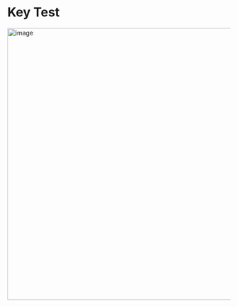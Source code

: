 # Key Test

<img width="1100" height="615" alt="image" src="https://github.com/user-attachments/assets/ef421e74-8c01-4a2a-a8c2-939be6d60d58" />
